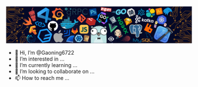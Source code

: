 ![](https://github.com/Gaoning6722/Gaoning6722/blob/master/header_.png)
- 👋 Hi, I’m @Gaoning6722
- 👀 I’m interested in ...
- 🌱 I’m currently learning ...
- 💞️ I’m looking to collaborate on ...
- 📫 How to reach me ...

<!---
Gaoning6722/Gaoning6722 is a ✨ special ✨ repository because its `README.md` (this file) appears on your GitHub profile.
You can click the Preview link to take a look at your changes.
--->
